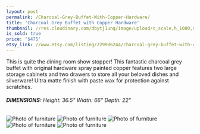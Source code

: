 ```yaml
---
layout: post
permalink: /Charcoal-Grey-Buffet-With-Copper-Hardware/
title: 'Charcoal Grey Buffet with Copper Hardware'
thumbnail: //res.cloudinary.com/dbytj1unq/image/upload/c_scale,h_1000,q_80,w_1000/v1429117036/Oakdale-Boutique/Posts/2015-01-12-Charcoal-Grey-Buffet-With-Copper-Hardware/Thumb12.jpg
is_sold: true
price: '$475'
etsy_link: //www.etsy.com/listing/229986244/charcoal-grey-buffet-with-copper
---
```


This is quite the dining room show stopper! This fantastic charcoal grey buffet with original hardware spray painted copper features two large storage cabinets and two drawers to store all your beloved dishes and silverware! Ultra matte finish with paste wax for protection against scratches. 

###### **DIMENSIONS:** Height: 36.5" Width: 66" Depth: 22"

![Photo of furniture][image1]
![Photo of furniture][image2]
![Photo of furniture][image3]
![Photo of furniture][image4]
![Photo of furniture][image5]

<!-- Images -->
[image1]: //res.cloudinary.com/dbytj1unq/image/upload/c_limit,q_80,w_2000/v1429117038/Oakdale-Boutique/Posts/2015-01-12-Charcoal-Grey-Buffet-With-Copper-Hardware/IMG_8404.jpg

[image2]: //res.cloudinary.com/dbytj1unq/image/upload/c_limit,q_80,w_2000/v1429117038/Oakdale-Boutique/Posts/2015-01-12-Charcoal-Grey-Buffet-With-Copper-Hardware/IMG_8410.jpg

[image3]: //res.cloudinary.com/dbytj1unq/image/upload/c_scale,q_80,w_2000/v1429117037/Oakdale-Boutique/Posts/2015-01-12-Charcoal-Grey-Buffet-With-Copper-Hardware/IMG_8413.jpg

[image4]: //res.cloudinary.com/dbytj1unq/image/upload/c_limit,q_80,w_2000/v1429117036/Oakdale-Boutique/Posts/2015-01-12-Charcoal-Grey-Buffet-With-Copper-Hardware/IMG_8418.jpg

[image5]: //res.cloudinary.com/dbytj1unq/image/upload/c_limit,q_80,w_2000/v1429117037/Oakdale-Boutique/Posts/2015-01-12-Charcoal-Grey-Buffet-With-Copper-Hardware/IMG_8419.jpg
